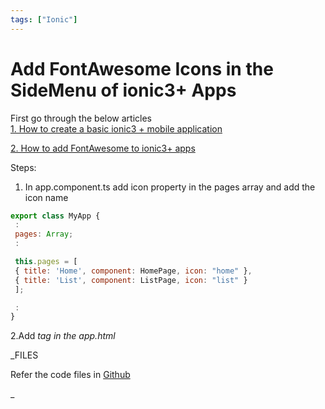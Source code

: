```yaml
---
tags: ["Ionic"]
---
```


# Add FontAwesome Icons in the SideMenu of ionic3+ Apps

First go through the below articles  
[1. How to create a basic ionic3 + mobile application](blog/2018/02/03/ionic-basic-mobile-app)

[2. How to add FontAwesome to ionic3+ apps](blog/2018/04/29/ionic-fontawesomes/)

Steps:

1. In app.component.ts add icon property in the pages array and add the icon name

```js
export class MyApp {
 :
 pages: Array;
 :

 this.pages = [
 { title: 'Home', component: HomePage, icon: "home" },
 { title: 'List', component: ListPage, icon: "list" }
 ];

 :
}
```

2.Add _tag in the app.html_

\_FILES

Refer the code files in [Github](https://github.com/nagvbt/IonicTemplate/commit/c5db580b97e1385728490facbe46c7823d422dfa)

\_
